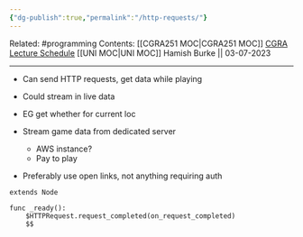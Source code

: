 ```yaml
---
{"dg-publish":true,"permalink":"/http-requests/"}
---
```


Related: #programming 
Contents: [[CGRA251 MOC\|CGRA251 MOC]]
[CGRA Lecture Schedule](https://ecs.wgtn.ac.nz/Courses/CGRA251_2023T2/LectureSchedule)
[[UNI MOC\|UNI MOC]]
Hamish Burke || 03-07-2023
***

- Can send HTTP requests, get data while playing
- Could stream in live data

- EG get whether for current loc
- Stream game data from dedicated server
	- AWS instance?
	- Pay to play


- Preferably use open links, not anything requiring auth

```
extends Node

func _ready():
	$HTTPRequest.request_completed(on_request_completed)
	$$
```